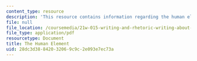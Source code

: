 ```yaml
---
content_type: resource
description: 'This resource contains information regarding the human element. '
file: null
file_location: /coursemedia/21w-015-writing-and-rhetoric-writing-about-sports-fall-2013/28dc3d38842032069c9c2e093e7ec73a_MIT21W_015F13_Ess2FinEvere.pdf
file_type: application/pdf
resourcetype: Document
title: The Human Element
uid: 28dc3d38-8420-3206-9c9c-2e093e7ec73a
---
```

